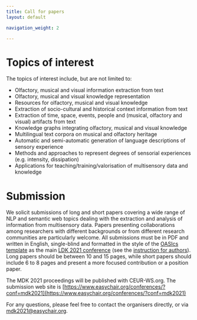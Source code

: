 ```yaml
---
title: Call for papers
layout: default

navigation_weight: 2

---
```


# Topics of interest

The topics of interest include, but are not limited to: 
- Olfactory, musical and visual information extraction from text 
- Olfactory, musical and visual knowledge representation
- Resources for olfactory, musical and visual knowledge 
- Extraction of socio-cultural and historical context information from text
- Extraction of time, space, events, people and (musical, olfactory and visual) artifacts from text
- Knowledge graphs integrating  olfactory, musical and visual knowledge
- Multilingual text corpora on musical and olfactory heritage
- Automatic and semi-automatic generation of language descriptions of sensory experience 
- Methods and approaches to represent degrees of sensorial experiences (e.g. intensity, dissipation) 
- Applications for teaching/training/valorisation of multisensory data and knowledge 

# Submission
We solicit submissions of long and short papers covering a wide range of NLP and semantic web topics dealing with the extraction and analysis of information from multisensory data. Papers presenting collaborations among researchers with different backgrounds or from different research communities are particularly welcome. All submissions must be in PDF and written in English, single-blind and formatted in the style of the [OASIcs template](https://submission.dagstuhl.de/documentation/authors#) as the main [LDK 2021 conference](http://2021.ldk-conf.org/) (see the [instruction for authors](https://www.dagstuhl.de/en/publications/oasics/instructions-for-authors/)). Long papers should be between 10 and 15 pages, while short papers should include 6 to 8 pages and present a more focused contribution or a position paper.

The MDK 2021 proceedings will be published with CEUR-WS.org. The submission web site is [https://www.easychair.org/conferences/?conf=mdk2021](https://www.easychair.org/conferences/?conf=mdk2021)

For any questions, please feel free to contact the organisers directly, or via mdk2021@easychair.org.



